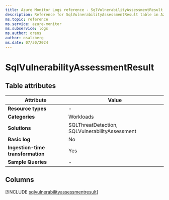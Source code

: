 ```yaml
---
title: Azure Monitor Logs reference - SqlVulnerabilityAssessmentResult
description: Reference for SqlVulnerabilityAssessmentResult table in Azure Monitor Logs.
ms.topic: reference
ms.service: azure-monitor
ms.subservice: logs
ms.author: orens
author: osalzberg
ms.date: 07/30/2024
---
```


# SqlVulnerabilityAssessmentResult




## Table attributes

|Attribute|Value|
|---|---|
|**Resource types**|-|
|**Categories**|Workloads|
|**Solutions**| SQLThreatDetection, SQLVulnerabilityAssessment|
|**Basic log**|No|
|**Ingestion-time transformation**|Yes|
|**Sample Queries**|-|



## Columns
  
[!INCLUDE [sqlvulnerabilityassessmentresult](./includes/sqlvulnerabilityassessmentresult-include.md)]
